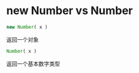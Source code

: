 # new Number vs Number

```javascript
new Number( x )
```

返回一个对象

```javascript
Number( x )
```

返回一个基本数字类型
